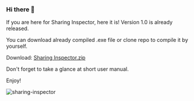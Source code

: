 ### Hi there 👋

If you are here for Sharing Inspector, here it is! Version 1.0 is already released. 

You can download already compiled .exe file or clone repo to compile it by yourself.

Download: [Sharing Inspector.zip](https://github.com/mateoo1/mateoo1/files/7110370/Sharing.Inspector.zip)

Don't forget to take a glance at short user manual.

Enjoy!

![sharing-inspector](https://user-images.githubusercontent.com/32539815/132105193-eb5376c2-4c28-45a0-8427-c82862077c6e.jpg)

<!--
**mateoo1/mateoo1** is a ✨ _special_ ✨ repository because its `README.md` (this file) appears on your GitHub profile.

Here are some ideas to get you started:

- 🔭 I’m currently working on ...
- 🌱 I’m currently learning ...
- 👯 I’m looking to collaborate on ...
- 🤔 I’m looking for help with ...
- 💬 Ask me about ...
- 📫 How to reach me: ...
- 😄 Pronouns: ...
- ⚡ Fun fact: ...
-->
